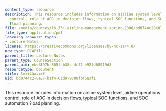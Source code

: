 ```yaml
---
content_type: resource
description: This resource includes information on airline system level, airline operations
  control, role of AOC in decision flows, typical SOC functions, and SOC automation
  ?load planning.
file: /media/courses/16-75j-airline-management-spring-2006/bd0744c28e87b1f461d99708fb45a3f1_lect13a.pdf
file_type: application/pdf
learning_resource_types:
- Lecture Notes
license: https://creativecommons.org/licenses/by-nc-sa/4.0/
ocw_type: OCWFile
parent_title: Lecture Notes
parent_type: CourseSection
parent_uid: ebe3197b-865f-b38c-4c71-e92fd68919d3
resourcetype: Document
title: lect13a.pdf
uid: bd0744c2-8e87-b1f4-61d9-9708fb45a3f1
---
```

This resource includes information on airline system level, airline operations control, role of AOC in decision flows, typical SOC functions, and SOC automation ?load planning.